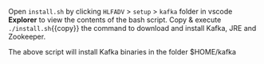 

Open `install.sh` by clicking `HLFADV` > `setup` > `kafka` folder in vscode **Explorer** to view the contents of the bash script. Copy & execute `./install.sh`{{copy}} the command to download and install Kafka, JRE and Zookeeper.

The above script will install Kafka binaries in the folder $HOME/kafka